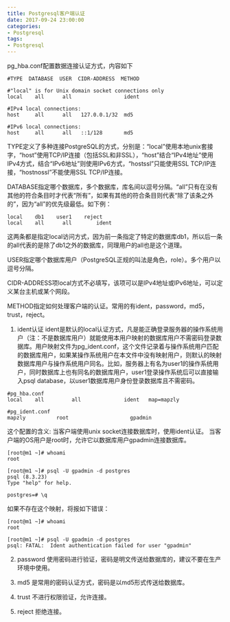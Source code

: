 ```yaml
---
title: Postgresql客户端认证
date: 2017-09-24 23:00:00
categories:
- Postgresql
tags:
- Postgresql
---
```


pg_hba.conf配置数据连接认证方式，内容如下
```
#TYPE  DATABASE  USER  CIDR-ADDRESS  METHOD
 
#"local" is for Unix domain socket connections only
local    all      all                 ident
 
#IPv4 local connections:
host     all      all   127.0.0.1/32  md5
 
#IPv6 local connections:
host     all      all   ::1/128       md5
```
TYPE定义了多种连接PostgreSQL的方式，分别是：“local”使用本地unix套接字，“host”使用TCP/IP连接（包括SSL和非SSL），“host”结合“IPv4地址”使用IPv4方式，结合“IPv6地址”则使用IPv6方式，“hostssl”只能使用SSL TCP/IP连接，“hostnossl”不能使用SSL TCP/IP连接。

DATABASE指定哪个数据库，多个数据库，库名间以逗号分隔。“all”只有在没有其他的符合条目时才代表“所有”，如果有其他的符合条目则代表“除了该条之外的”，因为“all”的优先级最低。如下例：
```
local    db1    user1    reject
local    all      all        ident
```
这两条都是指定local访问方式，因为前一条指定了特定的数据库db1，所以后一条的all代表的是除了db1之外的数据库，同理用户的all也是这个道理。

USER指定哪个数据库用户（PostgreSQL正规的叫法是角色，role）。多个用户以逗号分隔。

CIDR-ADDRESS项local方式不必填写，该项可以是IPv4地址或IPv6地址，可以定义某台主机或某个网段。

METHOD指定如何处理客户端的认证。常用的有ident，password，md5，trust，reject。

1. ident认证
ident是默认的local认证方式，凡是能正确登录服务器的操作系统用户（注：不是数据库用户）就能使用本用户映射的数据库用户不需密码登录数据库。用户映射文件为pg_ident.conf，这个文件记录着与操作系统用户匹配的数据库用户，如果某操作系统用户在本文件中没有映射用户，则默认的映射数据库用户与操作系统用户同名。比如，服务器上有名为user1的操作系统用户，同时数据库上也有同名的数据库用户，user1登录操作系统后可以直接输入psql database，以user1数据库用户身份登录数据库且不需密码。
```
#pg_hba.conf
local    all         all              ident   map=mapzly

#pg_ident.conf
mapzly          root                    gpadmin
```
这个配置的含义:
当客户端使用unix socket连接数据库时，使用ident认证。 当客户端的OS用户是root时，允许它以数据库用户gpadmin连接数据库。
```
[root@m1 ~]# whoami
root

[root@m1 ~]# psql -U gpadmin -d postgres
psql (8.3.23)
Type "help" for help.

postgres=# \q
```
如果不存在这个映射，将报如下错误：
```
[root@m1 ~]# whoami
root

[root@m1 ~]# psql -U gpadmin -d postgres
psql: FATAL:  Ident authentication failed for user "gpadmin"
```

2. password
使用密码进行验证，密码是明文传送给数据库的，建议不要在生产环境中使用。

3. md5
是常用的密码认证方式，密码是以md5形式传送给数据库。

4. trust
不进行权限验证，允许连接。

5. reject
拒绝连接。

